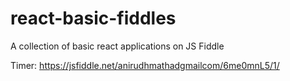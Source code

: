 # react-basic-fiddles
A collection of basic react applications on JS Fiddle

Timer: https://jsfiddle.net/anirudhmathadgmailcom/6me0mnL5/1/
